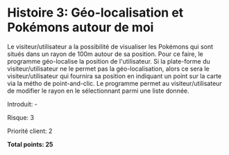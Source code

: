 # Histoire 3: Géo-localisation et Pokémons autour de moi

Le visiteur/utilisateur a la possibilité de visualiser les Pokémons qui sont situés dans un rayon de 100m autour de sa position. Pour ce faire, le programme géo-localise la position de l'utilisateur. Si la plate-forme du visiteur/utilisateur ne le permet pas la géo-localisation, alors ce sera le visiteur/utilisateur qui fournira sa position en indiquant un point sur la carte via la métho de point-and-clic. Le programme permet au visiteur/utilisateur de modifier le rayon en le sélectionnant parmi une liste donnée.

Introduit: -

Risque: 3

Priorité client: 2

**Total points: 25**
